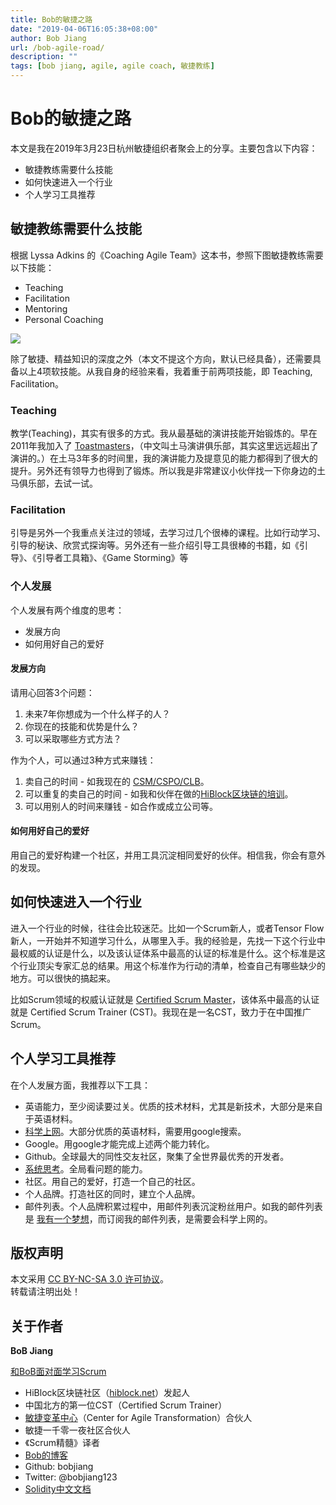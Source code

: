 ```yaml
---
title: Bob的敏捷之路
date: "2019-04-06T16:05:38+08:00"
author: Bob Jiang
url: /bob-agile-road/
description: ""
tags: [bob jiang, agile, agile coach, 敏捷教练]
---
```


# Bob的敏捷之路

本文是我在2019年3月23日杭州敏捷组织者聚会上的分享。主要包含以下内容：

- 敏捷教练需要什么技能
- 如何快速进入一个行业
- 个人学习工具推荐

## 敏捷教练需要什么技能
根据 Lyssa Adkins 的《Coaching Agile Team》这本书，参照下图敏捷教练需要以下技能：
- Teaching
- Facilitation
- Mentoring
- Personal Coaching

![](/images/Lyssa-Adkins-competent-coach.png)

除了敏捷、精益知识的深度之外（本文不提这个方向，默认已经具备），还需要具备以上4项软技能。从我自身的经验来看，我着重于前两项技能，即 Teaching, Facilitation。

### Teaching
教学(Teaching)，其实有很多的方式。我从最基础的演讲技能开始锻炼的。早在2011年我加入了 [Toastmasters](https://www.toastmasters.org/)，（中文叫土马演讲俱乐部，其实这里远远超出了演讲的。）在土马3年多的时间里，我的演讲能力及提意见的能力都得到了很大的提升。另外还有领导力也得到了锻炼。所以我是非常建议小伙伴找一下你身边的土马俱乐部，去试一试。

### Facilitation
引导是另外一个我重点关注过的领域，去学习过几个很棒的课程。比如行动学习、引导的秘诀、欣赏式探询等。另外还有一些介绍引导工具很棒的书籍，如《引导》、《引导者工具箱》、《Game Storming》等

### 个人发展
个人发展有两个维度的思考：

- 发展方向
- 如何用好自己的爱好

#### 发展方向
请用心回答3个问题：
1. 未来7年你想成为一个什么样子的人？
2. 你现在的技能和优势是什么？
3. 可以采取哪些方式方法？

作为个人，可以通过3种方式来赚钱：
1. 卖自己的时间 - 如我现在的 [CSM/CSPO/CLB](https://appmopev1px9533.h5.xiaoeknow.com/homepage)。
2. 可以重复的卖自己的时间 - 如我和伙伴在做的[HiBlock区块链的培训](http://hiblock.net)。
3. 可以用别人的时间来赚钱 - 如合作或成立公司等。

#### 如何用好自己的爱好
用自己的爱好构建一个社区，并用工具沉淀相同爱好的伙伴。相信我，你会有意外的发现。

## 如何快速进入一个行业
进入一个行业的时候，往往会比较迷茫。比如一个Scrum新人，或者Tensor Flow新人，一开始并不知道学习什么，从哪里入手。我的经验是，先找一下这个行业中最权威的认证是什么，以及该认证体系中最高的认证的标准是什么。这个标准是这个行业顶尖专家汇总的结果。用这个标准作为行动的清单，检查自己有哪些缺少的地方。可以很快的搞起来。

比如Scrum领域的权威认证就是 [Certified Scrum Master](/what-is-csm)，该体系中最高的认证就是 Certified Scrum Trainer (CST)。我现在是一名CST，致力于在中国推广Scrum。

## 个人学习工具推荐

在个人发展方面，我推荐以下工具：

- 英语能力，至少阅读要过关。优质的技术材料，尤其是新技术，大部分是来自于英语材料。
- [科学上网](https://tinyletter.com/bobjiang/letters/message)。大部分优质的英语材料，需要用google搜索。
- Google。用google才能完成上述两个能力转化。
- Github。全球最大的同性交友社区，聚集了全世界最优秀的开发者。
- [系统思考](https://github.com/bobjiang/daily-writing/blob/master/what-is-system-thinking.md)。全局看问题的能力。
- 社区。用自己的爱好，打造一个自己的社区。
- 个人品牌。打造社区的同时，建立个人品牌。
- 邮件列表。个人品牌积累过程中，用邮件列表沉淀粉丝用户。如我的邮件列表是 [我有一个梦想](https://tinyletter.com/bobjiang)，而订阅我的邮件列表，是需要会科学上网的。

## 版权声明

本文采用 [CC BY-NC-SA 3.0 许可协议](https://creativecommons.org/licenses/by-nc-sa/3.0/deed.zh)。  
转载请注明出处！

## 关于作者

**BoB Jiang**

[和BoB面对面学习Scrum](https://appmopev1px9533.h5.xiaoeknow.com/homepage) 

- HiBlock区块链社区（[hiblock.net](https://hiblock.net)）发起人  
- 中国北方的第一位CST（Certified Scrum Trainer）  
- [敏捷变革中心](https://www.c4at.cn/)（Center for Agile Transformation）合伙人  
- 敏捷一千零一夜社区合伙人  
- 《Scrum精髓》译者
- [Bob的博客](http://www.bobjiang.com)
- Github: bobjiang
- Twitter: @bobjiang123
- [Solidity中文文档](https://solidity-cn.readthedocs.io/zh/develop/)